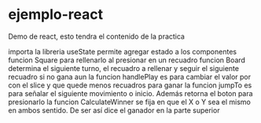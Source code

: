 # ejemplo-react
Demo de react, esto tendra el contenido de la practica

importa la libreria useState permite agregar estado a los componentes
funcion Square para rellenarlo al presionar en un recuadro
funcion Board determina el siguiente turno, el recuadro a rellenar y seguir el siguiente recuadro si no gana aun
la funcion handlePlay es para cambiar el valor por con el slice y que quede menos recuadros para ganar
la funcion jumpTo es para señalar el siguiente movimiento o inicio. Además retorna el boton para presionarlo
la funcion CalculateWinner se fija en que el X o Y sea el mismo en ambos sentido. De ser así dice el ganador en la parte superior